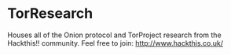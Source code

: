 # TorResearch

Houses all of the Onion protocol and TorProject research from the Hackthis!! community. Feel free to join:
http://www.hackthis.co.uk/
